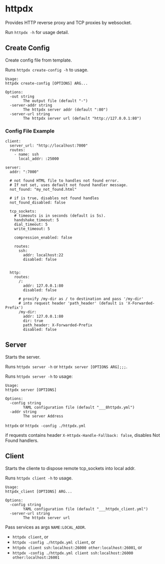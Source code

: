 # httpdx
Provides HTTP reverse proxy and TCP proxies by websocket.

Run `httpdx -h` for usage detail.


## Create Config

Create config file from template.

Runs `httpdx create-config -h` to usage.

```
Usage:
httpdx create-config [OPTIONS] ARG...

Options:
  -out string
        The output file (default "-")
  -server-addr string
        The httpdx server addr (default ":80")
  -server-url string
        The httpdx server url (default "http://127.0.0.1:80")
```

### Config File Example


```
client:
  server_url: "http://localhost:7000"
  routes:
    - name: ssh
      local_addr: :25000
      
server:
  addr: ":7000"
  
  # not found HTML file to handles not found error.
  # If not set, uses default not found handler message.
  not_found: "my_not_found.html"
  
  # if is true, disables not found handles
  not_found_disabled: false
  
  tcp_sockets:
    # timeouts is in seconds (default is 5s).
    handshake_timeout: 5
    dial_timeout: 5
    write_timeout: 5
    
    compression_enabled: false
    
    routes:
      ssh: 
        addr: localhost:22
        disabled: false
    
  
  http:
    routes:
      /:
        addr: 127.0.0.1:80
        disabled: false
        
      # proxify /my-dir as / to destination and pass '/my-dir' 
      # into request header 'path_header' (default is 'X-Forwarded-Prefix')
      /my-dir:
        addr: 127.0.0.1:80
        dir: true
        path_header: X-Forwarded-Prefix
        disabled: false
```

## Server

Starts the server.


Runs `httpdx server -h` or `httpdx server [OPTIONS ARG];;;`.

Runs `httpdx server -h` to usage:

```
Usage:
httpdx server [OPTIONS]

Options:
  -config string
        YAML configuration file (default "___8httpdx.yml")
  -addr string
        The server Address
```


`httpdx` or `httpdx -config ./httpdx.yml`

if requests contains header `X-Httpdx-Handle-Fallback: false`, disables Not Found handlers.

## Client

Starts the cliente to dispose remote tcp_sockets into local addr.

Runs `httpdx client -h` to usage.

```
Usage:
httpdx_client [OPTIONS] ARG...

Options:
  -config string
        YAML configuration file (default "___httpdx_client.yml")
  -server-url string
        The httpdx server url
```

Pass services as args `NAME:LOCAL_ADDR`.

- `httpdx client`, or 
- `httpdx -config ./httpdx.yml client`, or
- `httpdx client ssh:localhost:26000 other:localhost:26001`, or
- `httpdx -config ./httpdx.yml client ssh:localhost:26000 other:localhost:26001` 
